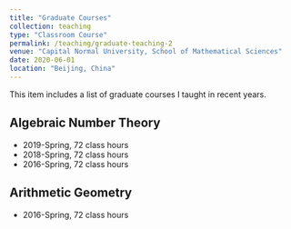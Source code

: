 ```yaml
---
title: "Graduate Courses"
collection: teaching
type: "Classroom Course"
permalink: /teaching/graduate-teaching-2
venue: "Capital Normal University, School of Mathematical Sciences"
date: 2020-06-01
location: "Beijing, China"
---
```


This item includes a list of graduate courses I taught in recent years.

Algebraic Number Theory
------
* 2019-Spring, 72 class hours
* 2018-Spring, 72 class hours
* 2016-Spring, 72 class hours

Arithmetic Geometry
------
* 2016-Spring, 72 class hours
